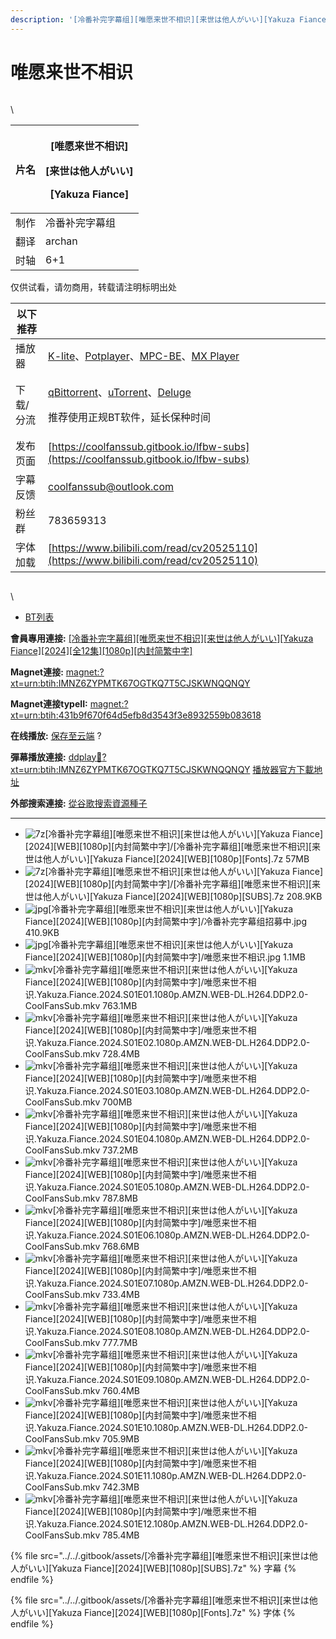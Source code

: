 ```yaml
---
description: '[冷番补完字幕组][唯愿来世不相识][来世は他人がいい][Yakuza Fiance][2024][全12集][1080p][内封简繁中字]'
---
```


# 唯愿来世不相识



<figure><img src="https://s21.ax1x.com/2024/10/27/pA0Z63t.jpg" alt=""><figcaption></figcaption></figure>

\


| 片名 | <p>[唯愿来世不相识]</p><p>[来世は他人がいい]</p><p>[Yakuza Fiance]</p> |
| -- | ------------------------------------------------------- |
| 制作 | 冷番补完字幕组                                                 |
| 翻译 | archan                                                  |
| 时轴 | 6+1                                                     |

&#x20; 仅供试看，请勿商用，转载请注明标明出处

| 以下推荐  |                                                                                                                                                                                                                                              |
| ----- | -------------------------------------------------------------------------------------------------------------------------------------------------------------------------------------------------------------------------------------------- |
| 播放器   | [K-lite](https://codecguide.com/download_kl.htm)、[Potplayer](https://potplayer.daum.net/)、[MPC-BE](https://sourceforge.net/projects/mpcbe/)、[MX Player](https://www.lanzoui.com/b688551)                                                     |
| 下载/分流 | <p><a href="https://github.com/c0re100/qBittorrent-Enhanced-Edition/releases">qBittorrent</a>、<a href="https://hungryxhz.lanzouu.com/iUAtd058gd4h">uTorrent</a>、<a href="https://deluge-torrent.org/">Deluge</a></p><p>推荐使用正规BT软件，延长保种时间</p> |
| 发布页面  | [https://coolfanssub.gitbook.io/lfbw-subs](https://coolfanssub.gitbook.io/lfbw-subs)                                                                                                                                                         |
| 字幕反馈  | coolfanssub@outlook.com                                                                                                                                                                                                                      |
| 粉丝群   | 783659313                                                                                                                                                                                                                                    |
| 字体加载  | [https://www.bilibili.com/read/cv20525110](https://www.bilibili.com/read/cv20525110)                                                                                                                                                         |

&#x20;

&#x20;

<figure><img src="https://s21.ax1x.com/2024/09/02/pAVn8sA.jpg" alt=""><figcaption></figcaption></figure>

\


* [BT列表](https://share.dmhy.org/topics/view/689024_Yakuza_Fiance_2024_12_1080p.html#tabs-1)

**會員專用連接:** [\[冷番补完字幕组\]\[唯愿来世不相识\]\[来世は他人がいい\]\[Yakuza Fiance\]\[2024\]\[全12集\]\[1080p\]\[内封简繁中字\]](https://dl.dmhy.org/2025/02/07/431b9f670f64d5efb8d3543f3e8932559b083618.torrent)

**Magnet連接:** [magnet:?xt=urn:btih:IMNZ6ZYPMTK67OGTKQ7T5CJSKWNQQNQY](https://magnet/?xt=urn:btih:IMNZ6ZYPMTK67OGTKQ7T5CJSKWNQQNQY\&dn=\&tr=http%3A%2F%2F104.143.10.186%3A8000%2Fannounce\&tr=udp%3A%2F%2F104.143.10.186%3A8000%2Fannounce\&tr=http%3A%2F%2Ftracker.openbittorrent.com%3A80%2Fannounce\&tr=http%3A%2F%2Ftracker3.itzmx.com%3A6961%2Fannounce\&tr=http%3A%2F%2Ftracker4.itzmx.com%3A2710%2Fannounce\&tr=http%3A%2F%2Ftracker.publicbt.com%3A80%2Fannounce\&tr=http%3A%2F%2Ftracker.prq.to%2Fannounce\&tr=http%3A%2F%2Fopen.acgtracker.com%3A1096%2Fannounce\&tr=https%3A%2F%2Ft-115.rhcloud.com%2Fonly_for_ylbud\&tr=http%3A%2F%2Ftracker1.itzmx.com%3A8080%2Fannounce\&tr=http%3A%2F%2Ftracker2.itzmx.com%3A6961%2Fannounce\&tr=udp%3A%2F%2Ftracker1.itzmx.com%3A8080%2Fannounce\&tr=udp%3A%2F%2Ftracker2.itzmx.com%3A6961%2Fannounce\&tr=udp%3A%2F%2Ftracker3.itzmx.com%3A6961%2Fannounce\&tr=udp%3A%2F%2Ftracker4.itzmx.com%3A2710%2Fannounce\&tr=http%3A%2F%2Fnyaa.tracker.wf%3A7777%2Fannounce)

**Magnet連接typeII:** [magnet:?xt=urn:btih:431b9f670f64d5efb8d3543f3e8932559b083618](https://magnet/?xt=urn:btih:431b9f670f64d5efb8d3543f3e8932559b083618)

**在线播放:** [保存至云端](https://mypikpak.com/drive/url-checker?url=magnet:?xt=urn:btih:431b9f670f64d5efb8d3543f3e8932559b083618) ?

**彈幕播放連接:** [ddplay:magnet:?xt=urn:btih:IMNZ6ZYPMTK67OGTKQ7T5CJSKWNQQNQY](ddplay:magnet:?xt=urn:btih:IMNZ6ZYPMTK67OGTKQ7T5CJSKWNQQNQY\&dn=\&tr=http%3A%2F%2F104.143.10.186%3A8000%2Fannounce\&tr=udp%3A%2F%2F104.143.10.186%3A8000%2Fannounce\&tr=http%3A%2F%2Ftracker.openbittorrent.com%3A80%2Fannounce\&tr=http%3A%2F%2Ftracker3.itzmx.com%3A6961%2Fannounce\&tr=http%3A%2F%2Ftracker4.itzmx.com%3A2710%2Fannounce\&tr=http%3A%2F%2Ftracker.publicbt.com%3A80%2Fannounce\&tr=http%3A%2F%2Ftracker.prq.to%2Fannounce\&tr=http%3A%2F%2Fopen.acgtracker.com%3A1096%2Fannounce\&tr=https%3A%2F%2Ft-115.rhcloud.com%2Fonly_for_ylbud\&tr=http%3A%2F%2Ftracker1.itzmx.com%3A8080%2Fannounce\&tr=http%3A%2F%2Ftracker2.itzmx.com%3A6961%2Fannounce\&tr=udp%3A%2F%2Ftracker1.itzmx.com%3A8080%2Fannounce\&tr=udp%3A%2F%2Ftracker2.itzmx.com%3A6961%2Fannounce\&tr=udp%3A%2F%2Ftracker3.itzmx.com%3A6961%2Fannounce\&tr=udp%3A%2F%2Ftracker4.itzmx.com%3A2710%2Fannounce\&tr=http%3A%2F%2Fnyaa.tracker.wf%3A7777%2Fannounce) [播放器官方下載地址](http://www.dandanplay.com/?from=dmhy)

**外部搜索連接:** [從谷歌搜索資源種子](https://www.google.com/search?oe=utf-8\&q=431b9f670f64d5efb8d3543f3e8932559b083618)

***

* ![7z](https://share.dmhy.org/images/icon/7z.gif)\[冷番补完字幕组]\[唯愿来世不相识]\[来世は他人がいい]\[Yakuza Fiance]\[2024]\[WEB]\[1080p]\[内封简繁中字]/\[冷番补完字幕组]\[唯愿来世不相识]\[来世は他人がいい]\[Yakuza Fiance]\[2024]\[WEB]\[1080p]\[Fonts].7z 57MB
* ![7z](https://share.dmhy.org/images/icon/7z.gif)\[冷番补完字幕组]\[唯愿来世不相识]\[来世は他人がいい]\[Yakuza Fiance]\[2024]\[WEB]\[1080p]\[内封简繁中字]/\[冷番补完字幕组]\[唯愿来世不相识]\[来世は他人がいい]\[Yakuza Fiance]\[2024]\[WEB]\[1080p]\[SUBS].7z 208.9KB
* ![jpg](https://share.dmhy.org/images/icon/jpg.gif)\[冷番补完字幕组]\[唯愿来世不相识]\[来世は他人がいい]\[Yakuza Fiance]\[2024]\[WEB]\[1080p]\[内封简繁中字]/冷番补完字幕组招募中.jpg 410.9KB
* ![jpg](https://share.dmhy.org/images/icon/jpg.gif)\[冷番补完字幕组]\[唯愿来世不相识]\[来世は他人がいい]\[Yakuza Fiance]\[2024]\[WEB]\[1080p]\[内封简繁中字]/唯愿来世不相识.jpg 1.1MB
* ![mkv](https://share.dmhy.org/images/icon/mkv.gif)\[冷番补完字幕组]\[唯愿来世不相识]\[来世は他人がいい]\[Yakuza Fiance]\[2024]\[WEB]\[1080p]\[内封简繁中字]/唯愿来世不相识.Yakuza.Fiance.2024.S01E01.1080p.AMZN.WEB-DL.H264.DDP2.0-CoolFansSub.mkv 763.1MB
* ![mkv](https://share.dmhy.org/images/icon/mkv.gif)\[冷番补完字幕组]\[唯愿来世不相识]\[来世は他人がいい]\[Yakuza Fiance]\[2024]\[WEB]\[1080p]\[内封简繁中字]/唯愿来世不相识.Yakuza.Fiance.2024.S01E02.1080p.AMZN.WEB-DL.H264.DDP2.0-CoolFansSub.mkv 728.4MB
* ![mkv](https://share.dmhy.org/images/icon/mkv.gif)\[冷番补完字幕组]\[唯愿来世不相识]\[来世は他人がいい]\[Yakuza Fiance]\[2024]\[WEB]\[1080p]\[内封简繁中字]/唯愿来世不相识.Yakuza.Fiance.2024.S01E03.1080p.AMZN.WEB-DL.H264.DDP2.0-CoolFansSub.mkv 700MB
* ![mkv](https://share.dmhy.org/images/icon/mkv.gif)\[冷番补完字幕组]\[唯愿来世不相识]\[来世は他人がいい]\[Yakuza Fiance]\[2024]\[WEB]\[1080p]\[内封简繁中字]/唯愿来世不相识.Yakuza.Fiance.2024.S01E04.1080p.AMZN.WEB-DL.H264.DDP2.0-CoolFansSub.mkv 737.2MB
* ![mkv](https://share.dmhy.org/images/icon/mkv.gif)\[冷番补完字幕组]\[唯愿来世不相识]\[来世は他人がいい]\[Yakuza Fiance]\[2024]\[WEB]\[1080p]\[内封简繁中字]/唯愿来世不相识.Yakuza.Fiance.2024.S01E05.1080p.AMZN.WEB-DL.H264.DDP2.0-CoolFansSub.mkv 787.8MB
* ![mkv](https://share.dmhy.org/images/icon/mkv.gif)\[冷番补完字幕组]\[唯愿来世不相识]\[来世は他人がいい]\[Yakuza Fiance]\[2024]\[WEB]\[1080p]\[内封简繁中字]/唯愿来世不相识.Yakuza.Fiance.2024.S01E06.1080p.AMZN.WEB-DL.H264.DDP2.0-CoolFansSub.mkv 768.6MB
* ![mkv](https://share.dmhy.org/images/icon/mkv.gif)\[冷番补完字幕组]\[唯愿来世不相识]\[来世は他人がいい]\[Yakuza Fiance]\[2024]\[WEB]\[1080p]\[内封简繁中字]/唯愿来世不相识.Yakuza.Fiance.2024.S01E07.1080p.AMZN.WEB-DL.H264.DDP2.0-CoolFansSub.mkv 733.4MB
* ![mkv](https://share.dmhy.org/images/icon/mkv.gif)\[冷番补完字幕组]\[唯愿来世不相识]\[来世は他人がいい]\[Yakuza Fiance]\[2024]\[WEB]\[1080p]\[内封简繁中字]/唯愿来世不相识.Yakuza.Fiance.2024.S01E08.1080p.AMZN.WEB-DL.H264.DDP2.0-CoolFansSub.mkv 777.7MB
* ![mkv](https://share.dmhy.org/images/icon/mkv.gif)\[冷番补完字幕组]\[唯愿来世不相识]\[来世は他人がいい]\[Yakuza Fiance]\[2024]\[WEB]\[1080p]\[内封简繁中字]/唯愿来世不相识.Yakuza.Fiance.2024.S01E09.1080p.AMZN.WEB-DL.H264.DDP2.0-CoolFansSub.mkv 760.4MB
* ![mkv](https://share.dmhy.org/images/icon/mkv.gif)\[冷番补完字幕组]\[唯愿来世不相识]\[来世は他人がいい]\[Yakuza Fiance]\[2024]\[WEB]\[1080p]\[内封简繁中字]/唯愿来世不相识.Yakuza.Fiance.2024.S01E10.1080p.AMZN.WEB-DL.H264.DDP2.0-CoolFansSub.mkv 705.9MB
* ![mkv](https://share.dmhy.org/images/icon/mkv.gif)\[冷番补完字幕组]\[唯愿来世不相识]\[来世は他人がいい]\[Yakuza Fiance]\[2024]\[WEB]\[1080p]\[内封简繁中字]/唯愿来世不相识.Yakuza.Fiance.2024.S01E11.1080p.AMZN.WEB-DL.H264.DDP2.0-CoolFansSub.mkv 742.3MB
* ![mkv](https://share.dmhy.org/images/icon/mkv.gif)\[冷番补完字幕组]\[唯愿来世不相识]\[来世は他人がいい]\[Yakuza Fiance]\[2024]\[WEB]\[1080p]\[内封简繁中字]/唯愿来世不相识.Yakuza.Fiance.2024.S01E12.1080p.AMZN.WEB-DL.H264.DDP2.0-CoolFansSub.mkv 785.4MB



{% file src="../../.gitbook/assets/[冷番补完字幕组][唯愿来世不相识][来世は他人がいい][Yakuza Fiance][2024][WEB][1080p][SUBS].7z" %}
字幕
{% endfile %}



{% file src="../../.gitbook/assets/[冷番补完字幕组][唯愿来世不相识][来世は他人がいい][Yakuza Fiance][2024][WEB][1080p][Fonts].7z" %}
字体
{% endfile %}
